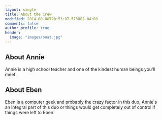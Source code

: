 ```yaml
---
layout: single
title: About the Crew
modified: 2014-08-08T20:53:07.573882-04:00
comments: false
author_profile: true
header:
  image: "images/boat.jpg"
---
```


About Annie
-----------
Annie is a high school teacher and one of the kindest human beings you'll meet.



About Eben
----------
Eben is a computer geek and probably the crazy factor in this duo, Annie's an integral part of this duo or things would get completely out of control if things were left to Eben.


